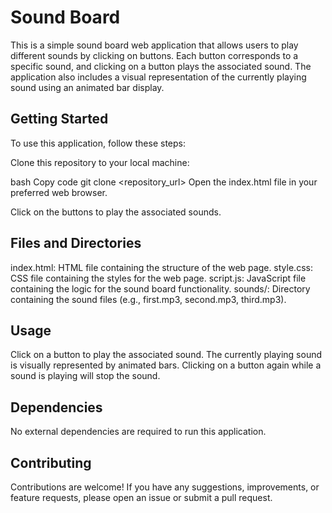 # Sound Board
This is a simple sound board web application that allows users to play different sounds by clicking on buttons. Each button corresponds to a specific sound, and clicking on a button plays the associated sound. The application also includes a visual representation of the currently playing sound using an animated bar display.

## Getting Started
To use this application, follow these steps:

Clone this repository to your local machine:

bash
Copy code
git clone <repository_url>
Open the index.html file in your preferred web browser.

Click on the buttons to play the associated sounds.

## Files and Directories
index.html: HTML file containing the structure of the web page.
style.css: CSS file containing the styles for the web page.
script.js: JavaScript file containing the logic for the sound board functionality.
sounds/: Directory containing the sound files (e.g., first.mp3, second.mp3, third.mp3).
## Usage
Click on a button to play the associated sound.
The currently playing sound is visually represented by animated bars.
Clicking on a button again while a sound is playing will stop the sound.
## Dependencies
No external dependencies are required to run this application.
## Contributing
Contributions are welcome! If you have any suggestions, improvements, or feature requests, please open an issue or submit a pull request.
